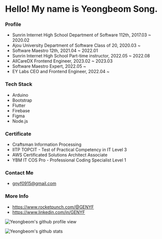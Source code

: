 # Hello! My name is Yeongbeom Song.

### Profile
- Sunrin Internet High School Department of Software 112th, 2017.03 ~ 2020.02
- Ajou University Department of Software Class of 20, 2020.03 ~
- Software Maestro 12th, 2021.04 ~ 2022.01
- Sunrin Internet High School Part-time instructor, 2022.05 ~ 2022.08
- AllCareDX Frontend Engineer, 2023.02 ~ 2023.03
- Software Maestro Expert, 2022.05 ~
- EY Labs CEO and Frontend Engineer, 2022.04 ~


### Tech Stack
- Arduino
- Bootstrap
- Flutter
- Firebase
- Figma
- Node.js


### Certificate
- Craftsman Information Processing
- IITP TOPCIT - Test of Practical Competency in IT Level 3 
- AWS Certificated Solutions Architect Associate
- YBM IT COS Pro - Professional Coding Specialist Level 1


### Contact Me
- gnyf0915@gmail.com

### More Info
- https://www.rocketpunch.com/@GENYF
- https://www.linkedin.com/in/GENYF


![Yeongbeom's github profile view](https://komarev.com/ghpvc/?username=GENYF)

![Yeongbeom's github stats](https://github-readme-stats.vercel.app/api?username=GENYF&count_private=true&show_icons=true)

